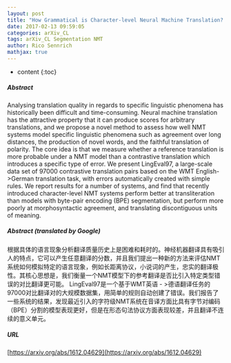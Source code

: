 ```yaml
---
layout: post
title: "How Grammatical is Character-level Neural Machine Translation? Assessing MT Quality with Contrastive Translation Pairs"
date: 2017-02-13 09:59:05
categories: arXiv_CL
tags: arXiv_CL Segmentation NMT
author: Rico Sennrich
mathjax: true
---
```


* content
{:toc}

##### Abstract
Analysing translation quality in regards to specific linguistic phenomena has historically been difficult and time-consuming. Neural machine translation has the attractive property that it can produce scores for arbitrary translations, and we propose a novel method to assess how well NMT systems model specific linguistic phenomena such as agreement over long distances, the production of novel words, and the faithful translation of polarity. The core idea is that we measure whether a reference translation is more probable under a NMT model than a contrastive translation which introduces a specific type of error. We present LingEval97, a large-scale data set of 97000 contrastive translation pairs based on the WMT English->German translation task, with errors automatically created with simple rules. We report results for a number of systems, and find that recently introduced character-level NMT systems perform better at transliteration than models with byte-pair encoding (BPE) segmentation, but perform more poorly at morphosyntactic agreement, and translating discontiguous units of meaning.

##### Abstract (translated by Google)
根据具体的语言现象分析翻译质量历史上是困难和耗时的。神经机器翻译具有吸引人的特点，它可以产生任意翻译的分数，并且我们提出一种新的方法来评估NMT系统如何模拟特定的语言现象，例如长距离协议，小说词的产生，忠实的翻译极性。其核心思想是，我们衡量一个NMT模型下的参考翻译是否比引入特定类型错误的对比翻译更可能。 LingEval97是一个基于WMT英语 - >德语翻译任务的97000对比翻译对的大规模数据集，用简单的规则自动创建了错误。我们报告了一些系统的结果，发现最近引入的字符级NMT系统在音译方面比具有字节对编码（BPE）分割的模型表现更好，但是在形态句法协议方面表现较差，并且翻译不连续的意义单元。

##### URL
[https://arxiv.org/abs/1612.04629](https://arxiv.org/abs/1612.04629)


